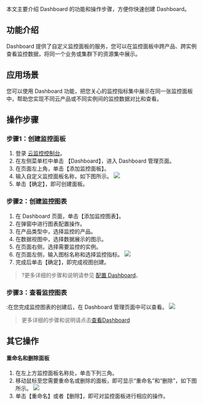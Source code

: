 本文主要介绍 Dashboard 的功能和操作步骤，方便你快速创建 Dashboard。

## 功能介绍

Dashboard 提供了自定义监控面板的服务，您可以在监控面板中跨产品、跨实例查看监控数据，将同一个业务或集群下的资源集中展示。

## 应用场景
您可以使用 Dashboard 功能，把您关心的监控指标集中展示在同一张监控面板中，帮助您实现不同云产品或不同实例间的监控数据对比和查看。



## 操作步骤
### 步骤1：创建监控面板

1. 登录 [云监控控制台](https://console.cloud.tencent.com/monitor/)。
2. 在左侧菜单栏中单击 【Dashboard】，进入 Dashboard 管理页面。
3. 在页面左上角，单击【添加监控面板】。
4. 输入自定义监控面板名称，如下图所示。
![](https://main.qcloudimg.com/raw/bbaaa0be10a1f9d02794d6542539e6e6.png)
5. 单击【确定】，即可创建面板。

### 步骤2：创建监控图表
1. 在 Dashboard 页面，单击【添加监控图表】。
2. 在弹窗中进行图表配置操作。
 1. 在产品类型中，选择监控的产品。
 2. 在数据视图中，选择数据展示的图示。
 3. 在页面右侧，选择需要监控的实例。
 4. 在页面左侧，输入图标名称和选择监控指标。
![](https://main.qcloudimg.com/raw/ee84fc3f4242149d52dd110578208b80.png)
3. 完成后单击【确定】，即完成视图创建。
>?更多详细的步骤和说明请参见 [配置 Dashboard](https://cloud.tencent.com/document/product/248/13119)。

### 步骤3：查看监控图表
:在您完成监控图表的创建后，在 Dashboard 管理页面中可以查看。
![](https://main.qcloudimg.com/raw/f7d860201c491f70f64a21ff4a9283c0.png)

>更多详细的步骤和说明请点击[查看Dashboard](https://cloud.tencent.com/document/product/248/13119)

## 其它操作
#### 重命名和删除面板

1. 在左上方监控面板名称处，单击下列三角。
2. 移动鼠标至您需要重命名或删除的面板，即可显示“重命名”和“删除”，如下图所示。
![](https://main.qcloudimg.com/raw/3b0ec57347a369eb5bd993890962aa82.png)
3. 单击【重命名】或者【删除】，即可对监控面板进行相应的操作。


